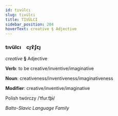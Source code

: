 ```yaml
---
id: tıvülcı
slug: tıvülcı
title: TIVÜLCI
sidebar_position: 284
hoverText: creative § Adjective
---
```


### tıvülcı&emsp;<span kind="abugida">cȷɤ͊ʄꞇȷ</span>

*creative* **§** Adjective

**Verb**: to be creative/inventive/imaginative

**Noun**: creativeness/inventiveness/imaginativeness

**Modifier**: creative/inventive/imaginative

Polish twórczy /ˈtfur.t͡ʂɨ/

*Balto-Slavic Language Family*